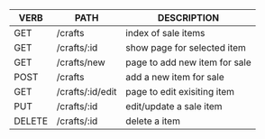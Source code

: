 | VERB   | PATH             | DESCRIPTION                   |
| ------ | ---------------- | ----------------------------- |
| GET    | /crafts          | index of sale items           |
| GET    | /crafts/:id      | show page for selected item   |
| GET    | /crafts/new      | page to add new item for sale |
| POST   | /crafts          | add a new item for sale       |
| GET    | /crafts/:id/edit | page to edit exisiting item   |
| PUT    | /crafts/:id      | edit/update a sale item       |
| DELETE | /crafts/:id      | delete a item                 |
